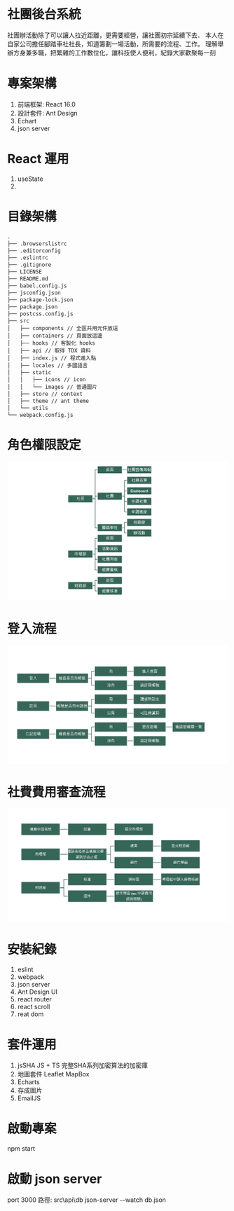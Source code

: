# 社團後台系統
社團辦活動除了可以讓人拉近距離，更需要經營，讓社團初宗延續下去．
本人在自家公司擔任腳踏車社社長，知道籌劃一場活動，所需要的流程、工作。
理解舉辦方身兼多職，把繁雜的工作數位化，讓科技使人便利，紀錄大家歡聚每一刻


# 專案架構
1. 前端框架: React 16.0
2. 設計套件: Ant Design
3. Echart
4. json server

# React 運用
1. useState
2. 

# 目錄架構
```
.
├── .browserslistrc
├── .editorconfig
├── .eslintrc
├── .gitignore
├── LICENSE
├── README.md
├── babel.config.js
├── jsconfig.json
├── package-lock.json
├── package.json
├── postcss.config.js
├── src
│   ├── components // 全區共用元件放這
│   ├── containers // 頁面放這邊
│   ├── hooks // 客製化 hooks 
│   ├── api // 取得 TDX 資料
│   ├── index.js // 程式進入點
│   ├── locales // 多國語言
│   ├── static
│   │   ├── icons // icon
│   │   └── images // 普通圖片
│   ├── store // context
│   ├── theme // ant theme
│   └── utils
└── webpack.config.js

```

# 角色權限設定
![image](https://github.com/kate19881110/nature-bike/blob/develop/%E6%AC%8A%E9%99%90%E8%A8%AD%E5%AE%9A.png)
# 登入流程
![image](https://github.com/kate19881110/nature-bike/blob/develop/%E7%99%BB%E5%85%A5%E6%B5%81%E7%A8%8B.png)

# 社費費用審查流程
![image](https://github.com/kate19881110/nature-bike/blob/develop/%E7%A4%BE%E8%B2%BB%E5%AF%A9%E6%9F%A5%E6%B5%81%E7%A8%8B.png)

# 安裝紀錄
1. eslint
2. webpack
3. json server
4. Ant Design UI
5. react router
6. react scroll
7. reat dom

# 套件運用
1. jsSHA 
   JS + TS 完整SHA系列加密算法的加密庫
2. 地圖套件 Leaflet MapBox
3. Echarts
4. 存成圖片
5. EmailJS

# 啟動專案
npm start

# 啟動 json server
port 3000
路徑: src\api\db
json-server --watch db.json
